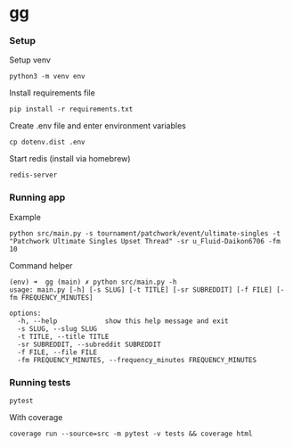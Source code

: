 # gg

### Setup
Setup venv
```commandline
python3 -m venv env
```
Install requirements file
```commandline
pip install -r requirements.txt
```
Create .env file and enter environment variables
```commandline
cp dotenv.dist .env
```
Start redis (install via homebrew)
```commandline
redis-server
```
### Running app
Example
```commandline
python src/main.py -s tournament/patchwork/event/ultimate-singles -t "Patchwork Ultimate Singles Upset Thread" -sr u_Fluid-Daikon6706 -fm 10
```
Command helper
```commandline
(env) ➜  gg (main) ✗ python src/main.py -h
usage: main.py [-h] [-s SLUG] [-t TITLE] [-sr SUBREDDIT] [-f FILE] [-fm FREQUENCY_MINUTES]

options:
  -h, --help            show this help message and exit
  -s SLUG, --slug SLUG
  -t TITLE, --title TITLE
  -sr SUBREDDIT, --subreddit SUBREDDIT
  -f FILE, --file FILE
  -fm FREQUENCY_MINUTES, --frequency_minutes FREQUENCY_MINUTES
```

### Running tests
```commandline
pytest
```
With coverage
```commandline
coverage run --source=src -m pytest -v tests && coverage html
```
